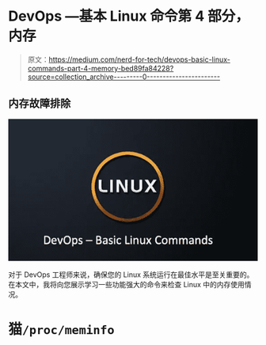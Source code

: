 # DevOps —基本 Linux 命令第 4 部分，内存

> 原文：<https://medium.com/nerd-for-tech/devops-basic-linux-commands-part-4-memory-bed89fa84228?source=collection_archive---------0----------------------->

## 内存故障排除

![](img/1df0476ea46460ef3f03b42297b5a1df.png)

对于 DevOps 工程师来说，确保您的 Linux 系统运行在最佳水平是至关重要的。在本文中，我将向您展示学习一些功能强大的命令来检查 Linux 中的内存使用情况。

# 猫`/proc/meminfo`